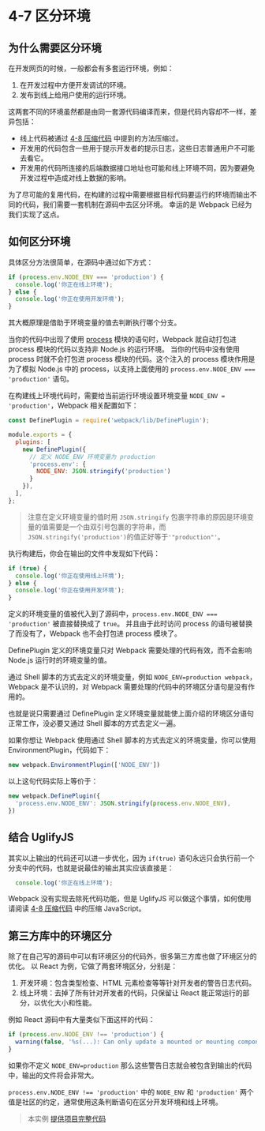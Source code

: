 # 4-7 区分环境

## 为什么需要区分环境

在开发网页的时候，一般都会有多套运行环境，例如：

1. 在开发过程中方便开发调试的环境。
2. 发布到线上给用户使用的运行环境。

这两套不同的环境虽然都是由同一套源代码编译而来，但是代码内容却不一样，差异包括：

- 线上代码被通过 [4-8 压缩代码](http://webpack.wuhaolin.cn/4%E4%BC%98%E5%8C%96/4-8%E5%8E%8B%E7%BC%A9%E4%BB%A3%E7%A0%81.html) 中提到的方法压缩过。
- 开发用的代码包含一些用于提示开发者的提示日志，这些日志普通用户不可能去看它。
- 开发用的代码所连接的后端数据接口地址也可能和线上环境不同，因为要避免开发过程中造成对线上数据的影响。

为了尽可能的复用代码，在构建的过程中需要根据目标代码要运行的环境而输出不同的代码，我们需要一套机制在源码中去区分环境。 幸运的是 Webpack 已经为我们实现了这点。

## 如何区分环境

具体区分方法很简单，在源码中通过如下方式：

```js
if (process.env.NODE_ENV === 'production') {
  console.log('你正在线上环境');
} else {
  console.log('你正在使用开发环境');
}
```

其大概原理是借助于环境变量的值去判断执行哪个分支。

当你的代码中出现了使用 [process](https://nodejs.org/api/process.html) 模块的语句时，Webpack 就自动打包进 process 模块的代码以支持非 Node.js 的运行环境。 当你的代码中没有使用 process 时就不会打包进 process 模块的代码。这个注入的 process 模块作用是为了模拟 Node.js 中的 process，以支持上面使用的 `process.env.NODE_ENV === 'production'` 语句。

在构建线上环境代码时，需要给当前运行环境设置环境变量 `NODE_ENV = 'production'`，Webpack 相关配置如下：

```js
const DefinePlugin = require('webpack/lib/DefinePlugin');

module.exports = {
  plugins: [
    new DefinePlugin({
      // 定义 NODE_ENV 环境变量为 production
      'process.env': {
        NODE_ENV: JSON.stringify('production')
      }
    }),
  ],
};
```

> 注意在定义环境变量的值时用 `JSON.stringify` 包裹字符串的原因是环境变量的值需要是一个由双引号包裹的字符串，而 `JSON.stringify('production')`的值正好等于`'"production"'`。

执行构建后，你会在输出的文件中发现如下代码：

```js
if (true) {
  console.log('你正在使用线上环境');
} else {
  console.log('你正在使用开发环境');
}
```

定义的环境变量的值被代入到了源码中，`process.env.NODE_ENV === 'production'` 被直接替换成了 `true`。 并且由于此时访问 process 的语句被替换了而没有了，Webpack 也不会打包进 process 模块了。

DefinePlugin 定义的环境变量只对 Webpack 需要处理的代码有效，而不会影响 Node.js 运行时的环境变量的值。

通过 Shell 脚本的方式去定义的环境变量，例如 `NODE_ENV=production webpack`，Webpack 是不认识的，对 Webpack 需要处理的代码中的环境区分语句是没有作用的。

也就是说只需要通过 DefinePlugin 定义环境变量就能使上面介绍的环境区分语句正常工作，没必要又通过 Shell 脚本的方式去定义一遍。

如果你想让 Webpack 使用通过 Shell 脚本的方式去定义的环境变量，你可以使用 EnvironmentPlugin，代码如下：

```js
new webpack.EnvironmentPlugin(['NODE_ENV'])
```

以上这句代码实际上等价于：

```js
new webpack.DefinePlugin({
  'process.env.NODE_ENV': JSON.stringify(process.env.NODE_ENV),
})
```

## 结合 UglifyJS

其实以上输出的代码还可以进一步优化，因为 `if(true)` 语句永远只会执行前一个分支中的代码，也就是说最佳的输出其实应该直接是：

```js
  console.log('你正在线上环境');
```

Webpack 没有实现去除死代码功能，但是 UglifyJS 可以做这个事情，如何使用请阅读 [4-8 压缩代码](http://webpack.wuhaolin.cn/4%E4%BC%98%E5%8C%96/4-8%E5%8E%8B%E7%BC%A9%E4%BB%A3%E7%A0%81.html) 中的压缩 JavaScript。

## 第三方库中的环境区分

除了在自己写的源码中可以有环境区分的代码外，很多第三方库也做了环境区分的优化。 以 React 为例，它做了两套环境区分，分别是：

1. 开发环境：包含类型检查、HTML 元素检查等等针对开发者的警告日志代码。
2. 线上环境：去掉了所有针对开发者的代码，只保留让 React 能正常运行的部分，以优化大小和性能。

例如 React 源码中有大量类似下面这样的代码：

```js
if (process.env.NODE_ENV !== 'production') {
  warning(false, '%s(...): Can only update a mounted or mounting component.... ')
}
```

如果你不定义 `NODE_ENV=production` 那么这些警告日志就会被包含到输出的代码中，输出的文件将会非常大。

`process.env.NODE_ENV !== 'production'` 中的 `NODE_ENV` 和 `'production'` 两个值是社区的约定，通常使用这条判断语句在区分开发环境和线上环境。

> 本实例 [提供项目完整代码](http://webpack.wuhaolin.cn/4-7%E5%8C%BA%E5%88%86%E7%8E%AF%E5%A2%83.zip)

